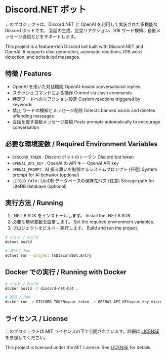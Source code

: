 # Discord.NET ボット

このプロジェクトは、Discord.NET と OpenAI を利用して実装された多機能な Discord ボットです。
会話の生成、定型リアクション、R18 ワード検知、自動メッセージ送信などをサポートします。

This project is a feature-rich Discord bot built with Discord.NET and OpenAI.
It supports chat generation, automatic reactions, R18 word detection, and scheduled messages.

## 特徴 / Features
- OpenAI を用いた対話機能
  OpenAI-based conversational replies
- スラッシュコマンドによる操作
  Control via slash commands
- 特定ワードへのリアクション設定
  Custom reactions triggered by keywords
- 禁止 ワードの検知とメッセージ削除
  Detects banned words and deletes offending messages
- 会話を促す自動メッセージ投稿
  Posts prompts automatically to encourage conversation

## 必要な環境変数 / Required Environment Variables
- `DISCORD_TOKEN` : Discord ボットのトークン
  Discord bot token
- `OPENAI_API_KEY` : OpenAI の API キー
  OpenAI API key
- `OPENAI_PROMPT` : AI 振る舞いを制御するシステムプロンプト (任意)
  System prompt for AI behavior (optional)
- `LITEDB_PATH` : LiteDB データベースの保存先パス (任意)
  Storage path for LiteDB database (optional)

## 実行方法 / Running
1. .NET 8 SDK をインストールします。
   Install the .NET 8 SDK.
2. 必要な環境変数を設定します。
   Set the required environment variables.
3. プロジェクトをビルド・実行します。
   Build and run the project.

```bash
# ビルド / Build
dotnet build

# 実行 / Run
dotnet run --project TsDiscordBot.Entry
```

## Docker での実行 / Running with Docker
```bash
# ビルド / Build
docker build -t discord-net-bot .

# 実行 / Run
docker run -e DISCORD_TOKEN=your_token -e OPENAI_API_KEY=your_key discord-net-bot
```

## ライセンス / License
このプロジェクトは MIT ライセンスの下で公開されています。詳細は [LICENSE](LICENSE) を参照してください。

This project is licensed under the MIT License. See [LICENSE](LICENSE) for details.

